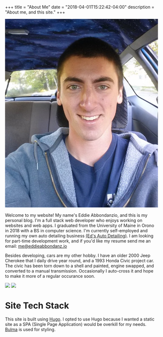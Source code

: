 +++
title = "About Me"
date = "2018-04-01T15:22:42-04:00"
description = "About me, and this site."
+++

![](images/me.jpg)

Welcome to my website! My name's Eddie Abbondanzio, and this is my personal blog. I'm a full stack web developer who enjoys working on websites and web apps. I graduated from the University of Maine in Orono in 2018 with a BS in computer science. I'm currently self-employed and running my own auto detailing business <a href="https://edsautodetailing.com" target="_blank">(Ed's Auto Detailing)</a>. I am looking for part-time development work, and if you'd like my resume send me an email: me@eddieabbondanz.io

Besides developing, cars are my other hobby. I have an older 2000 Jeep Cherokee that I daily drive year round, and a 1993 Honda Civic project car. The civic has been torn down to a shell and painted, engine swapped, and converted to a manual transmission. Occasionally I auto-cross it and hope to make it more of a regular occurance soon.

![](images/civic.jpg)
![](images/jeep.jpg)

# Site Tech Stack

This site is built using <a href="https://gohugo.io/" target="_blank">Hugo</a>. I opted to use Hugo because I wanted a static site as a SPA (Single Page Application) would be overkill for my needs. <a href="https://bulma.io" target="_blank">Bulma</a> is used for styling.
